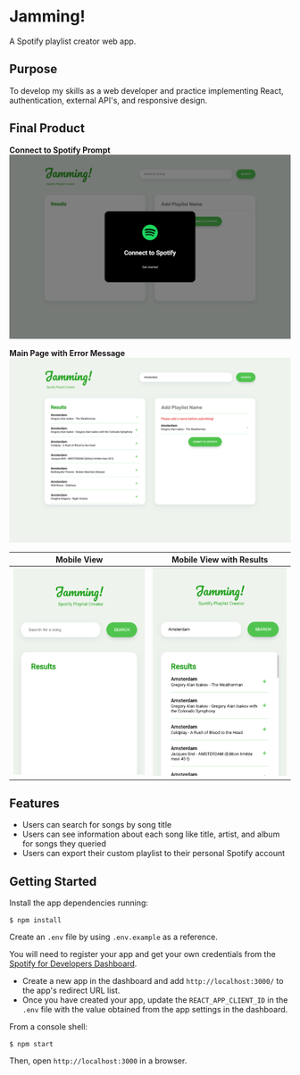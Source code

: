 Jamming!
=======
A Spotify playlist creator web app.

## Purpose

To develop my skills as a web developer and practice implementing React, authentication, external API's, and responsive design.

## Final Product

**Connect to Spotify Prompt**
!["Screenshot of Connect to Spotify Page"](./docs/get_started.png)

**Main Page with Error Message**
!["Screenshot of Main Page with Error Message"](./docs/name_error.png)


Mobile View       |  Mobile View with Results
:-------------------------:|:-------------------------:
!["Screenshot of Mobile View"](./docs/mobile.png)  |  !["Screenshot of Mobile View"](./docs/mobile2.png)

## Features
- Users can search for songs by song title
- Users can see information about each song like title, artist, and album for songs they queried
- Users can export their custom playlist to their personal Spotify account

## Getting Started
Install the app dependencies running:

    $ npm install

Create an `.env` file by using `.env.example` as a reference.

You will need to register your app and get your own credentials from the [Spotify for Developers Dashboard](https://developer.spotify.com/dashboard).

- Create a new app in the dashboard and add `http://localhost:3000/` to the app's redirect URL list.
- Once you have created your app, update the `REACT_APP_CLIENT_ID` in the `.env` file with the value obtained from the app settings in the dashboard.

From a console shell:

    $ npm start

Then, open `http://localhost:3000` in a browser.

